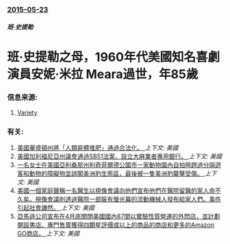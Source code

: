 ### [2015-05-23](/news/2015/05/23/index.md)

##### 班·史提勒
# 班·史提勒之母，1960年代美國知名喜劇演員安妮·米拉 Meara過世，年85歲 




### 信息来源:

1. [Variety](https://variety.com/2015/film/news/anne-meara-dead-jerry-stiller-ben-stiller-1201504499/)

### 有关:

1. [美國華盛頓州將「人類屍體堆肥」通過合法化。 ](/news/2019/05/1/美國華盛頓州將-人類屍體堆肥-通過合法化.md) _上下文: 美國_
2. [美國加利福尼亞州議會通過SB51法案，設立大麻業者專用銀行。 ](/news/2019/05/1/美國加利福尼亞州議會通過SB51法案-設立大麻業者專用銀行.md) _上下文: 美國_
3. [一名女士在美國亞利桑那州利奇菲爾德公園市一家動物園內自拍時跨過分隔遊客和動物的障礙物並誤闖美洲豹生態區，最後被一隻美洲豹襲擊受傷。 ](/news/2019/03/9/一名女士在美國亞利桑那州利奇菲爾德公園市一家動物園內自拍時跨過分隔遊客和動物的障礙物並誤闖美洲豹生態區-最後被一隻美洲豹.md) _上下文: 美國_
4. [美國一個家庭聲稱一名醫生以視像會議向他們宣布他們在醫院留醫的家人命不久矣。視像會議則透過醫院一部裝有螢光幕的流動機械人發布給家人們。事件引起社會譁然。 ](/news/2019/03/8/美國一個家庭聲稱一名醫生以視像會議向他們宣布他們在醫院留醫的家人命不久矣-視像會議則透過醫院一部裝有螢光幕的流動機械人發.md) _上下文: 美國_
5. [亞馬遜公司宣布在4月底關閉美國國內87間以實驗性質營運的外閃店，並計劃開設書店、專門售賣獲得四顆星評價或以上的商品的商店和更多的Amazon GO商店。 ](/news/2019/03/7/亞馬遜公司宣布在4月底關閉美國國內87間以實驗性質營運的外閃店-並計劃開設書店-專門售賣獲得四顆星評價或以上的商品的商店.md) _上下文: 美國_
